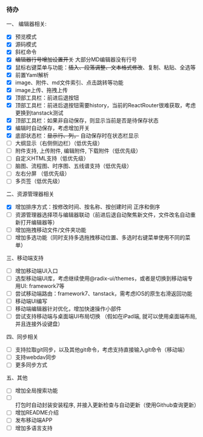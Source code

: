 ### 待办

一、 编辑器相关:

* [x] 预览模式
* [x] 源码模式
* [x] 斜杠命令
* [x] ~~编辑器行号增加设置开关~~ 大部分MD编辑器没有行号
* [x] 鼠标右键菜单与功能：~~插入、段落调整、文本格式修改~~、复制、粘贴、全选等
* [x] 前置Yaml解析
* [x] image、附件、md文件索引、点击跳转等功能
* [x] image上传、拖拽上传
* [x] 顶部工具栏：前进后退按钮
* [x] 顶部工具栏：前进后退按钮需要history，当前的ReactRouter很难获取，考虑更换到tanstack测试
* [x] 顶部工具栏：如果非自动保存，则显示当前是否是待保存状态
* [x] 编辑时自动保存，考虑增加开关
* [x] 底部状态栏：~~显示行、列，~~ 自动保存时在状态栏显示
* [ ] 大纲显示（右侧侧边栏）（低优先级）
* [ ] 附件支持, 上传附件, 编辑附件, 下载附件（低优先级）
* [ ] 自定义HTML支持（低优先级）
* [ ] 脑图、流程图、时序图、五线谱支持（低优先级）
* [ ] 左右分屏 （低优先级）
* [ ] 多页签（低优先级）

二、资源管理器相关

* [x] 增加排序方式：按修改时间、按名称、按创建时间 正序和倒序
* [ ] 资源管理器选择项与编辑器联动（前进后退自动聚焦新文件，文件改名自动重新打开编辑器等）
* [ ] 增加拖拽移动文件/文件夹功能
* [ ] 增加多选功能（同时支持多选拖拽移动位置、多选时右键菜单使用不同的菜单）

三、移动端支持

* [ ] 增加移动端UI入口
* [ ] 选型移动端UI库，考虑继续使用@radix-ui/themes，或者是切换到移动端专用UI: framework7等
* [ ] 尝试移动端路由：framework7、tanstack，需考虑IOS的原生右滑返回功能
* [ ] 移动端UI编写
* [ ] 移动端编辑器针对优化，增加快速操作小部件
* [ ] 尝试支持移动端与桌面端UI布局切换 （假如在iPad端, 就可以使用桌面端布局, 并且连接外设键盘）

四、同步相关

* [ ] 支持拉取git同步，以及其他git命令，考虑支持直接输入git命令（移动端）
* [ ] 支持webdav同步
* [ ] 更多同步方式

五、其他

* [ ] 增加全局搜索功能
* [ ] 打包时自动封装安装程序, 并接入更新检查与自动更新（使用Github查询更新）
* [ ] 增加README介绍
* [ ] 发布移动端APP
* [ ] 增加多语言支持
